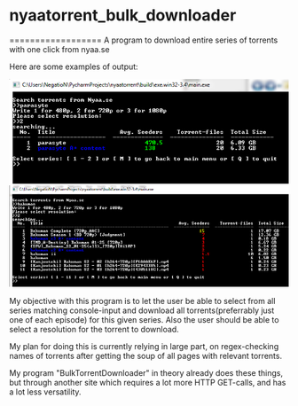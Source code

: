 # nyaatorrent_bulk_downloader
==================
A program to download entire series of torrents with one click from nyaa.se

Here are some examples of output:

![Example 1](https://raw.githubusercontent.com/NegatioN/nyaatorrent_bulk_downloader/master/screenshots/example1.PNG)
![Example 2](https://raw.githubusercontent.com/NegatioN/nyaatorrent_bulk_downloader/master/screenshots/example2.PNG)



My objective with this program is to let the user be able to select from all series matching console-input and download all torrents(preferrably just one of each episode) for this given series.
Also the user should be able to select a resolution for the torrent to download.

My plan for doing this is currently relying in large part, on regex-checking names of torrents after getting the soup of all pages with relevant torrents.

My program "BulkTorrentDownloader" in theory already does these things, but through another site which requires a lot more HTTP GET-calls, and has a lot less versatility.
